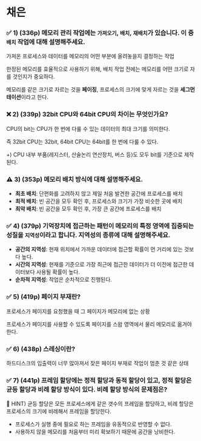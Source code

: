 # 채은
### ✅ 1) (336p) 메모리 관리 작업에는 `가져오기`, `배치`, `재배치`가 있습니다. 이 중 `배치` 작업에 대해 설명해주세요.

가져온 프로세스와 데이터를 메모리의 어떤 부분에 올려놓을지 결정하는 작업

한정된 메모리를 효율적으로 사용하기 위해, 배치 작업 전에는 메모리를 어떤 크기로 자를 것인지가 중요하다.

메모리를 같은 크기로 자르는 것을 **페이징**, 프로세스의 크기에 맞게 자르는 것을 **세그먼테이션**이라고 한다.

### ❌ 2) (339p) 32bit CPU와 64bit CPU의 차이는 무엇인가요?

CPU의 bit는 CPU가 한 번에 다룰 수 있는 데이터의 최대 크기를 의미한다.

즉 32bit CPU는 32bit, 64bit CPU는 64bit를 한 번에 다룰 수 있다.

+) CPU 내부 부품(레지스터, 산술논리 연산장치, 버스 등)도 모두 bit를 기준으로 제작된다.

### ⚠️ 3) (353p) 메모리 배치 방식에 대해 설명해주세요.

- **최초 배치**: 단편화를 고려하지 않고 제일 처음 발견한 공간에 프로세스를 배치
- **최적 배치**: 빈 공간을 모두 확인 후, 프로세스와 크기가 가장 비슷한 곳에 배치
- **최악 배치**: 빈 공간을 모두 확인 후, 가장 큰 공간에 프로세스를 배치

### ✅ 4) (379p) 기억장치에 접근하는 패턴이 메모리의 특정 영역에 집중되는 성질을 `지역성`이라고 합니다. 지역성의 종류에 대해 설명해주세요.

- **공간의 지역성**: 현재 위치에서 가까운 데이터에 접근할 확률이 먼 거리에 있는 것보다 높다.
- **시간의 지역성**: 현재를 기준으로 가장 최근에 접근한 데이터가 더 이전에 접근한 데이터보다 사용될 확률이 높다.
- **순차적 지역성**: 작업은 순차적으로 진행된다.

### ✅ 5) (419p) 페이지 부재란?

프로세스가 페이지를 요청했을 때 그 페이지가 메모리에 없는 상황

프로세스가 페이지를 사용할 수 있도록 페이지를 스왑 영역에서 물리 메모리로 옮겨야 한다.

### ✅ 6) (438p) 스레싱이란?

하드디스크의 입출력이 너무 많아져서 잦은 페이지 부재로 작업이 멈춘 것 같은 상태

### ✅ 7) (441p) 프레임 할당에는 정적 할당과 동적 할당이 있고, 정적 할당은 균등 할당과 비례 할당 방식이 있다. 비례 할당 방식의 문제점은?

🔎 HINT) 균등 할당은 모든 프로세스에게 같은 갯수의 프레임을 할당하고, 비례 할당은 프로세스의 크기에 비례해서 프레임을 할당한다.

- 프로세스가 실행 중에 필요로 하는 프레임을 유동적으로 반영할 수 없다.
- 사용하지 않을 메모리를 처음부터 미리 확보하기 때문에 공간을 낭비한다.
